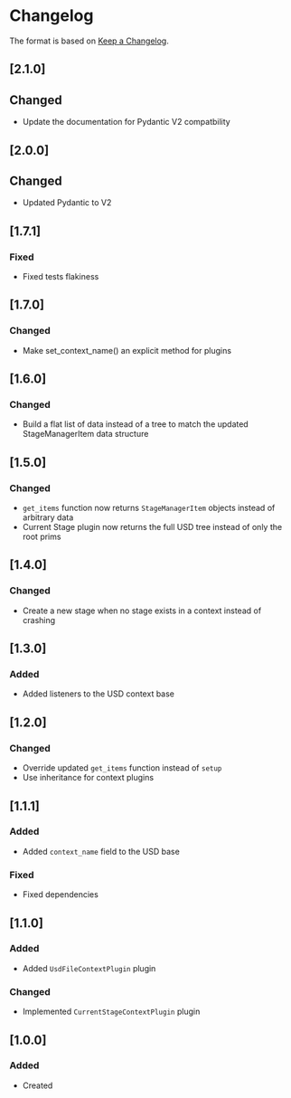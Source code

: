# Changelog
The format is based on [Keep a Changelog](https://keepachangelog.com/en/1.0.0/).

## [2.1.0]
## Changed
- Update the documentation for Pydantic V2 compatbility

## [2.0.0]
## Changed
- Updated Pydantic to V2

## [1.7.1]
### Fixed
- Fixed tests flakiness

## [1.7.0]
### Changed
- Make set_context_name() an explicit method for plugins

## [1.6.0]
### Changed
- Build a flat list of data instead of a tree to match the updated StageManagerItem data structure

## [1.5.0]
### Changed
- `get_items` function now returns `StageManagerItem` objects instead of arbitrary data
- Current Stage plugin now returns the full USD tree instead of only the root prims

## [1.4.0]
### Changed
- Create a new stage when no stage exists in a context instead of crashing

## [1.3.0]
### Added
- Added listeners to the USD context base

## [1.2.0]
### Changed
- Override updated `get_items` function instead of `setup`
- Use inheritance for context plugins

## [1.1.1]
### Added
- Added `context_name` field to the USD base

### Fixed
- Fixed dependencies

## [1.1.0]
### Added
- Added `UsdFileContextPlugin` plugin

### Changed
- Implemented `CurrentStageContextPlugin` plugin

## [1.0.0]
### Added
- Created

